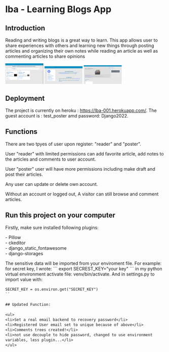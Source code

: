 # lba - Learning Blogs App

## Introduction

  <p>Reading and writing blogs is a great way to learn. This app allows user to share experiences with others and learning new things through posting articles and organizing their own notes while reading an article as well as commenting articles to share opinions</p> 
  
<img src="uploads/lba-01.png" width="120"/>
<img src="uploads/lba-02.png" width="120"/>
<img src="uploads/lba-03.png" width="120"/>

## Deployment

The project is currently on heroku : https://lba-001.herokuapp.com/. The guest account is : test_poster amd password: Django2022.

## Functions

There are two tpyes of user upon register: "reader" and "poster".

<p>User "reader" with limited permissions can add favorite article, add notes to the articles and comments to user account.</p>
<p>User "poster" user will have more permissions including make draft and post their articles.</p>
<p>Any user can update or delete own account.
<p>Without an account or logged out, A visitor can still browse and comment articles.

## Run this project on your computer

<p>Firstly, make sure installed following plugins:</p>
- Pillow<br>
- ckeditor<br>
- django_static_fontawesome<br>
- django-storages<br>

<p> The sensitive data will be imported from your enviroment file. For example: for secret key, I wrote:
```
export SECREST_KEY="your key"
```
in my python virtual environment activate file: venv/bin/activate. And in settings.py to import value with:

```
SECRET_KEY = os.environ.get("SECRET_KEY")
``

## Updated Function:

<ul>
<li>Set a real email backend to recovery password</li>
<li>Registered User email set to unique because of above</li>
<li>Comments trees created!</li>
<li>not use decouple to hide password, changed to use environment variables, less plugin...</li>
</ul>
